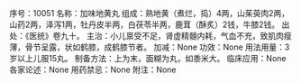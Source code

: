 序号：10051
名称：加味地黄丸
组成：熟地黄（煮烂，捣）4两，山茱萸肉2两，山药2两，泽泻1两，牡丹皮半两，白茯苓半两，鹿茸（酥炙）2钱，牛膝2钱。
出处：《医统》卷九十。
主治：小儿禀受不足，肾虚精髓内耗，气血不充，致肌肉瘦薄，骨节呈露，状如鹤膝，成鹤膝节者。
加减：None
功效：None
用法用量：3岁以上儿服15丸。
制备方法：上为末，面糊为丸，如黍米大。
临床应用：None
各家论述：None
用药禁忌：None
附注：None
